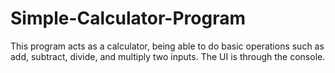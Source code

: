 # Simple-Calculator-Program
This program acts as a calculator, being able to do basic operations such as add, subtract, divide, and multiply two inputs. The UI is through the console.
